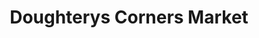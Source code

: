 ---
title: "Doughterys Corners Market"
url: /kalamazoo/doughterys-corners-market/
shop: Lebensmittel
---